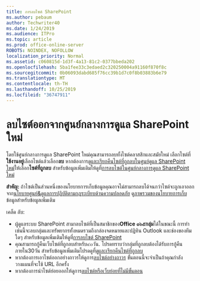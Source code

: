 ```yaml
---
title: การลบไซต์ SharePoint
ms.author: pebaum
author: Techwriter40
ms.date: 1/24/2019
ms.audience: ITPro
ms.topic: article
ms.prod: office-online-server
ROBOTS: NOINDEX, NOFOLLOW
localization_priority: Normal
ms.assetid: c060815d-1d3f-4a13-81c2-0377bbeda202
ms.openlocfilehash: 5ba1fee33c3edaed2c320250004a91160f870f8c
ms.sourcegitcommit: 0b06093dabd685f76cc39b1d7c0f8b03883b6e79
ms.translationtype: MT
ms.contentlocale: th-TH
ms.lasthandoff: 10/25/2019
ms.locfileid: "36747911"
---
```

# <a name="delete-a-site-from-the-new-sharepoint-admin-center"></a>ลบไซต์ออกจากศูนย์กลางการดูแล SharePoint ใหม่

โดยใช้ศูนย์กลางการดูแล SharePoint ใหม่คุณสามารถลบทั้งไซต์คลาสสิกและสมัยใหม่ เลือกไซต์ที่**ใช้งานอยู่**เลือกไซต์แล้วเลือก**ลบ** หากต้องการ[ดูและเรียกคืนไซต์ที่ถูกลบในศูนย์ดูแล SharePoint ใหม่](https://docs.microsoft.com/sharepoint/view-and-restore-deleted-sites-in-new-admin-center)ให้เลือก**ไซต์ที่ถูกลบ** สำหรับข้อมูลเพิ่มเติมให้ดูที่[การลบไซต์ในศูนย์กลางการดูแล SharePoint ใหม่](https://docs.microsoft.com/sharepoint/delete-site-collection#delete-a-site-in-the-new-sharepoint-admin-center)

**สำคัญ:** ถ้าไซต์เป็นส่วนหนึ่งของนโยบายการเก็บข้อมูลคุณอาจไม่สามารถลบได้จนกว่าไซต์จะถูกเอาออกจาก[นโยบายศูนย์&amp;ดูแลการปฏิบัติตามกฎระเบียบด้านความปลอดภัย](https://protection.office.com/?rfr=AdminCenter#/homepage) ดู[ภาพรวมของนโยบายการเก็บ](https://docs.microsoft.com/office365/securitycompliance/retention-policies#content-in-onedrive-accounts-and-sharepoint-sites)ข้อมูลสำหรับข้อมูลเพิ่มเติม 

เคล็ด ลับ:
- ผู้ดูแลระบบ SharePoint สามาลบไซต์ที่เป็นสมาชิกของ**Office ๓๖๕กลุ่ม**ได้ในขณะนี้ การทำเช่นนี้จะลบกลุ่มและทรัพยากรทั้งหมดรวมถึงกล่องจดหมายและปฏิทิน Outlook และช่องของทีมใดๆ สำหรับข้อมูลเพิ่มเติมให้ดูที่[การลบไซต์ SharePoint](https://docs.microsoft.com/sharepoint/manage-sites-in-new-admin-center#delete-a-site)
- คุณสามารถกู้คืนเว็บไซต์ที่ถูกลบสำหรับ๙๓วัน. โปรดทราบว่ากลุ่มที่ถูกลบต้องได้รับการกู้คืนภายใน30วัน สำหรับข้อมูลเพิ่มเติมโปรดดูที่[ดูและเรียกคืนไซต์ที่ถูกลบ](https://docs.microsoft.com/sharepoint/view-and-restore-deleted-sites-in-new-admin-center)
- หากต้องการเอาไซต์ออกอย่างถาวรให้ดูการ[ลบไซต์อย่างถาวร](https://docs.microsoft.com/sharepoint/delete-site-collection#permanently-delete-a-site) ขั้นตอนนี้จะจำเป็นถ้าคุณกำลังวางแผนที่จะใช้ URL อีกครั้ง 
- หากต้องการนำไซต์ย่อยออกให้ดูการ[ลบไซต์หรือเว็บย่อยที่ไม่มีขั้นตอน](https://support.office.com/article/Delete-a-SharePoint-site-or-subsite-bc37b743-0cef-475e-9a8c-8fc4d40179fb#__bkmkshortcut)
